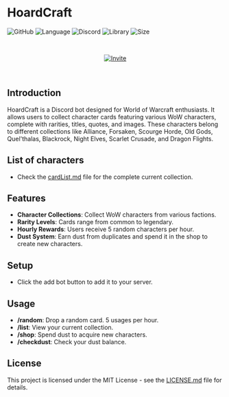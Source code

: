 # HoardCraft 


![GitHub](https://img.shields.io/badge/License-MIT-yellow)
![Language](https://img.shields.io/badge/Language-Python-blue)
![Discord](https://img.shields.io/badge/Discord-Bot-blueviolet)
![Library](https://img.shields.io/badge/Library-pycord-yellow)
![Size](https://img.shields.io/badge/Size-32MB-yellowgreen)


<br>
<p align="center">
  <a href="https://discord.com/api/oauth2/authorize?client_id=1172638884706918470&permissions=2147609600&scope=bot">
    <img src="https://img.shields.io/badge/Invite-Discord%20Bot-blue?style=for-the-badge&logo=discord" alt="Invite">
  </a>
</p>
<br>

## Introduction
HoardCraft is a Discord bot designed for World of Warcraft enthusiasts. It allows users to collect character cards featuring various WoW characters, complete with rarities, titles, quotes, and images. These characters belong to different collections like Alliance, Forsaken, Scourge Horde, Old Gods, Quel'thalas, Blackrock, Night Elves, Scarlet Crusade, and Dragon Flights.

## List of characters
- Check the [cardList.md](cardList.md) file for the complete current collection.

## Features
- **Character Collections**: Collect WoW characters from various factions.
- **Rarity Levels**: Cards range from common to legendary.
- **Hourly Rewards**: Users receive 5 random characters per hour.
- **Dust System**: Earn dust from duplicates and spend it in the shop to create new characters.

## Setup
- Click the add bot button to add it to your server.

## Usage
- **/random**: Drop a random card. 5 usages per hour.
- **/list**: View your current collection.
- **/shop**: Spend dust to acquire new characters.
- **/checkdust**: Check your dust balance.


## License
This project is licensed under the MIT License - see the [LICENSE.md](LICENSE.md) file for details.

